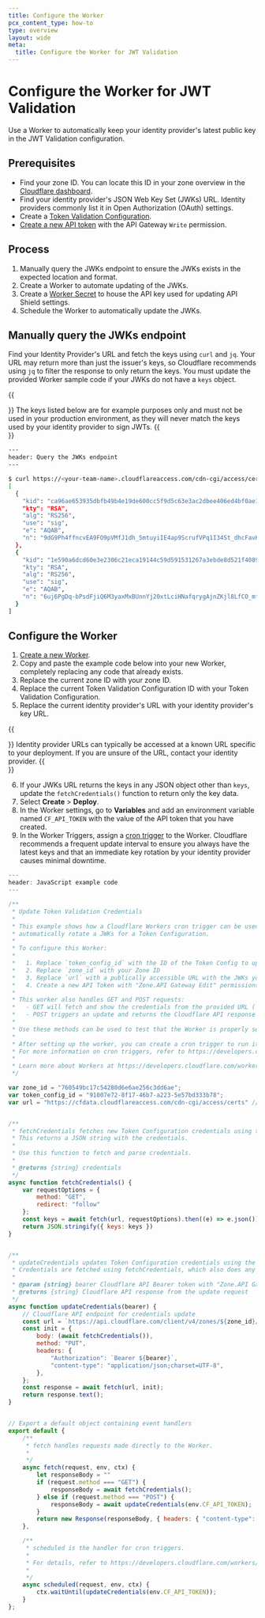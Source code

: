 ```yaml
---
title: Configure the Worker
pcx_content_type: how-to
type: overview
layout: wide
meta:
  title: Configure the Worker for JWT Validation
---
```


# Configure the Worker for JWT Validation

Use a Worker to automatically keep your identity provider's latest public key in the JWT Validation configuration.

## Prerequisites

- Find your zone ID. You can locate this ID in your zone overview in the [Cloudflare dashboard](https://dash.cloudflare.com/).
- Find your identity provider's JSON Web Key Set (JWKs) URL. Identity providers commonly list it in Open Authorization (OAuth) settings.
- Create a [Token Validation Configuration](/api-shield/security/jwt-validation/#add-a-token-validation-configuration).
- [Create a new API token](https://dash.cloudflare.com/profile/api-tokens) with the API Gateway `Write` permission.

## Process

1. Manually query the JWKs endpoint to ensure the JWKs exists in the expected location and format.
2. Create a Worker to automate updating of the JWKs.
3. Create a [Worker Secret](/workers/configuration/secrets/#via-the-dashboard) to house the API key used for updating API Shield settings.
4. Schedule the Worker to automatically update the JWKs.

## Manually query the JWKs endpoint

Find your Identity Provider's URL and fetch the keys using `curl` and `jq`. Your URL may return more than just the issuer's keys, so Cloudflare recommends using `jq` to filter the response to only return the keys. You must update the provided Worker sample code if your JWKs do not have a `keys` object.

{{<Aside type="note">}}
The keys listed below are for example purposes only and must not be used in your production environment, as they will never match the keys used by your identity provider to sign JWTs.
{{</Aside>}}

```sh
---
header: Query the JWKs endpoint
---

$ curl https://<your-team-name>.cloudflareaccess.com/cdn-cgi/access/certs -s | jq .keys
[
  {
    "kid": "ca96ae653935dbfb49b4e19de600cc5f9d5c63e3ac2dbee406ed4bf0ae100cce",
    "kty": "RSA",
    "alg": "RS256",
    "use": "sig",
    "e": "AQAB",
    "n": "9dG9Ph4ffncvEA9FO9pVMfJ1dh_5mtuyiIE4ap9ScrufVPq1I34St_dhcFavKiytK7Id7gTlgQgaouoJ0I5OJ_bytgX-B7oOUQHO-nJOAMycORXN8ZNaMBPKg9nBLL_BFY0YX5HggqrkXkZjJ--R4JpB30ENS8A6hxmEJ__yGMZTE2LHZoiYj9iyGNu3s3JflAoRlmziI8LsFXwyFAJUWRZq4SkSfyrRJ89pXPxIqBn9uYBtnxWzUpWG3xKZu0JAbi9YiwFCJrSe_CarvpARoWsOldtrty5yT1yJ1PZlImlF-yuEwjOoZxeib4WSidABZH0O3pbDACo8MfxR5rghHQ"
  },
  {
    "kid": "1e590a6dcd60e3e2306c21eca19144c59d591531267a3ebde8d521f40894329d",
    "kty": "RSA",
    "alg": "RS256",
    "use": "sig",
    "e": "AQAB",
    "n": "6uj6PgDq-bPsdFjiQ6M3yaxMxBUnnYj20xtLciHNafqrygAjnZKjl8LfCO_mtZ7jxfJNCARsz0L3sF9LAtARZqcsUvYLUlNDzflwNTe8woCT7yw0Ml2ZV5BWDbc3izEQnvjlBDGWv9p5jv-D-YNExtIzZKsRKyoy7hSu5FhyxmPfiAXo8b67f0dNy8V8HZfQJ5i9VGyK4Z5xKM-FjHOrC2uIbhzUE6wDe_0M23RTCxj7ZxzXUzZzc-_EBjmZDAI3tI2zBYymO55_gw8zHrNsZ4-32YvNTjBAiTLsjvKlsvNtPTN8q3saoZJWQMSiMi8dRalgA6pUDgcNs5lB9E7tWw"
  }
]
```

## Configure the Worker

1. [Create a new Worker](/workers/get-started/guide/).
2. Copy and paste the example code below into your new Worker, completely replacing any code that already exists.
3. Replace the current zone ID with your zone ID.
4. Replace the current Token Validation Configuration ID with your Token Validation Configuration.
5. Replace the current identity provider's URL with your identity provider's key URL.

{{<Aside type="note">}}
Identity provider URLs can typically be accessed at a known URL specific to your deployment. If you are unsure of the URL, contact your identity provider.
{{</Aside>}}

6. If your JWKs URL returns the keys in any JSON object other than `keys`, update the `fetchCredentials()` function to return only the key data.
7. Select **Create** > **Deploy**.
8. In the Worker settings, go to **Variables** and add an environment variable named `CF_API_TOKEN` with the value of the API token that you have created.
9. In the Worker Triggers, assign a [cron trigger](/workers/configuration/cron-triggers/) to the Worker. Cloudflare recommends a frequent update interval to ensure you always have the latest keys and that an immediate key rotation by your identity provider causes minimal downtime.

```js
---
header: JavaScript example code
---

/**
 * Update Token Validation Credentials
 *
 * This example shows how a Cloudflare Workers cron trigger can be used to
 * automatically rotate a JWKs for a Token Configuration.
 *
 * To configure this Worker:
 *
 *   1. Replace `token_config_id` with the ID of the Token Config to update
 *   2. Replace `zone_id` with your Zone ID
 *   3. Replace `url` with a publically accessible URL with the JWKs you want to use
 *   4. Create a new API Token with "Zone.API Gateway Edit" permissions and add it as a secret with the name `CF_API_TOKEN` (see https://developers.cloudflare.com/workers/configuration/secrets/)
 *
 * This worker also handles GET and POST requests:
 *   - GET will fetch and show the credentials from the provided URL (`GET https://random-worker-name-c134.example.workers.dev/`)
 *   - POST triggers an update and returns the Cloudflare API response of that update (`POST https://random-worker-name-c134.example.workers.dev/`)
 *
 * Use these methods can be used to test that the Worker is properly set up.
 *
 * After setting up the worker, you can create a cron trigger to run it periodically.
 * For more information on cron triggers, refer to https://developers.cloudflare.com/workers/configuration/cron-triggers/
 *
 * Learn more about Workers at https://developers.cloudflare.com/workers/
 */

var zone_id = "760549bc17c54280d6e6ae256c3dd6ae";
var token_config_id = "91007e72-8f17-46b7-a223-5e57bd333b78";
var url = "https://cfdata.cloudflareaccess.com/cdn-cgi/access/certs" // JWKs


/**
 * fetchCredentials fetches new Token Configuration credentials using the URL defined above.
 * This returns a JSON string with the credentials.
 *
 * Use this function to fetch and parse credentials.
 *
 * @returns {string} credentials
 */
async function fetchCredentials() {
    var requestOptions = {
        method: "GET",
        redirect: "follow"
    };
    const keys = await fetch(url, requestOptions).then((e) => e.json()).then((e) => e.keys);
    return JSON.stringify({ keys: keys })
}


/**
 * updateCredentials updates Token Configuration credentials using the Cloudflare API.
 * Credentials are fetched using fetchCredentials, which also does any required processing.
 *
 * @param {string} bearer Cloudflare API Bearer token with "Zone.API Gateway Edit" permissions
 * @returns {string} Cloudflare API response from the update request
 */
async function updateCredentials(bearer) {
    // Cloudflare API endpoint for credentials update
    const url = `https://api.cloudflare.com/client/v4/zones/${zone_id}/api_gateway/token_validation/${token_config_id}/credentials`
    const init = {
        body: (await fetchCredentials()),
        method: "PUT",
        headers: {
            "Authorization": `Bearer ${bearer}`,
            "content-type": "application/json;charset=UTF-8",
        },
    };
    const response = await fetch(url, init);
    return response.text();
}


// Export a default object containing event handlers
export default {
    /**
     * fetch handles requests made directly to the Worker.
     *
     */
    async fetch(request, env, ctx) {
        let responseBody = ""
        if (request.method === "GET") {
            responseBody = await fetchCredentials();
        } else if (request.method === "POST") {
            responseBody = await updateCredentials(env.CF_API_TOKEN);
        }
        return new Response(responseBody, { headers: { "content-type": "application/json;charset=UTF-8" } });
    },

    /**
     * scheduled is the handler for cron triggers.
     *
     * For details, refer to https://developers.cloudflare.com/workers/configuration/cron-triggers/
     *
     */
    async scheduled(request, env, ctx) {
        ctx.waitUntil(updateCredentials(env.CF_API_TOKEN));
    }
};
```